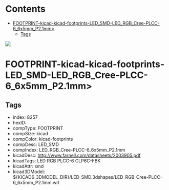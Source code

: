 



Contents
========

* [FOOTPRINT-kicad-kicad-footprints-LED_SMD-LED_RGB_Cree-PLCC-6_6x5mm_P2.1mm>](#footprint-kicad-kicad-footprints-led_smd-led_rgb_cree-plcc-6_6x5mm_p21mm)
	* [Tags](#tags)
  
![][im]
# FOOTPRINT-kicad-kicad-footprints-LED_SMD-LED_RGB_Cree-PLCC-6_6x5mm_P2.1mm>

## Tags

- index: 8257
- hexID: 
- oompType: FOOTPRINT
- oompSize: kicad
- oompColor: kicad-footprints
- oompDesc: LED_SMD
- oompIndex: LED_RGB_Cree-PLCC-6_6x5mm_P2.1mm
- kicadDesc: http://www.farnell.com/datasheets/2003905.pdf
- kicadTags: LED RGB PLCC-6 CLP6C-FBK
- kicadAttr: smd
- kicad3DModel: ${KICAD6_3DMODEL_DIR}/LED_SMD.3dshapes/LED_RGB_Cree-PLCC-6_6x5mm_P2.1mm.wrl



[im]: image.png
